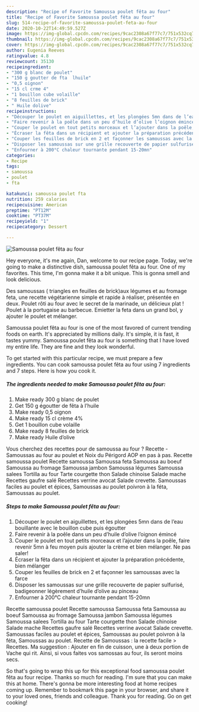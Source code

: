```yaml
---
description: "Recipe of Favorite Samoussa poulet fêta au four"
title: "Recipe of Favorite Samoussa poulet fêta au four"
slug: 514-recipe-of-favorite-samoussa-poulet-feta-au-four
date: 2020-10-22T14:49:59.527Z
image: https://img-global.cpcdn.com/recipes/9cac2308a67f77c7/751x532cq70/samoussa-poulet-feta-au-four-photo-principale-de-la-recette.jpg
thumbnail: https://img-global.cpcdn.com/recipes/9cac2308a67f77c7/751x532cq70/samoussa-poulet-feta-au-four-photo-principale-de-la-recette.jpg
cover: https://img-global.cpcdn.com/recipes/9cac2308a67f77c7/751x532cq70/samoussa-poulet-feta-au-four-photo-principale-de-la-recette.jpg
author: Eugenia Reeves
ratingvalue: 4.8
reviewcount: 35130
recipeingredient:
- "300 g blanc de poulet"
- "150 g goutter de fta  lhuile"
- "0,5 oignon"
- "15 cl crme 4"
- "1 bouillon cube volaille"
- "8 feuilles de brick"
- " Huile dolive"
recipeinstructions:
- "Découper le poulet en aiguillettes, et les plongées 5mn dans de l’eau bouillante avec le bouillon cube puis égoutter"
- "Faire revenir à la poêle dans un peu d’huile d’olive l’oignon émincé"
- "Couper le poulet en tout petits morceaux et l’ajouter dans la poêle, faire revenir 5mn à feu moyen puis ajouter la crème et bien mélanger. Ne pas saler!"
- "Écraser la fêta dans un récipient et ajouter la préparation précédente, bien mélanger"
- "Couper les feuilles de brick en 2 et façonner les samoussas avec la farce"
- "Disposer les samoussas sur une grille recouverte de papier sulfurisé, badigeonner légèrement d’huile d’olive au pinceau"
- "Enfourner à 200°C chaleur tournante pendant 15-20mn"
categories:
- Recipe
tags:
- samoussa
- poulet
- fta

katakunci: samoussa poulet fta 
nutrition: 259 calories
recipecuisine: American
preptime: "PT12M"
cooktime: "PT37M"
recipeyield: "1"
recipecategory: Dessert

---
```



![Samoussa poulet fêta au four](https://img-global.cpcdn.com/recipes/9cac2308a67f77c7/751x532cq70/samoussa-poulet-feta-au-four-photo-principale-de-la-recette.jpg)

Hey everyone, it's me again, Dan, welcome to our recipe page. Today, we're going to make a distinctive dish, samoussa poulet fêta au four. One of my favorites. This time, I'm gonna make it a bit unique. This is gonna smell and look delicious.

Des samoussas ( triangles en feuilles de brick)aux légumes et au fromage feta, une recette végétarienne simple et rapide à réaliser, présentée en deux. Poulet rôti au four avec le secret de la marinade, un délicieux plat ! Poulet à la portugaise au barbecue. Emietter la feta dans un grand bol, y ajouter le poulet et mélanger.

Samoussa poulet fêta au four is one of the most favored of current trending foods on earth. It's appreciated by millions daily. It's simple, it is fast, it tastes yummy. Samoussa poulet fêta au four is something that I have loved my entire life. They are fine and they look wonderful.


To get started with this particular recipe, we must prepare a few ingredients. You can cook samoussa poulet fêta au four using 7 ingredients and 7 steps. Here is how you cook it.

<!--inarticleads1-->

##### The ingredients needed to make Samoussa poulet fêta au four:

1. Make ready 300 g blanc de poulet
1. Get 150 g égoutter de fêta à l’huile
1. Make ready 0,5 oignon
1. Make ready 15 cl crème 4%
1. Get 1 bouillon cube volaille
1. Make ready 8 feuilles de brick
1. Make ready  Huile d’olive


Vous cherchez des recettes pour de samoussa au four ? Recette - Samoussas au four au poulet et Noix du Périgord AOP en pas à pas. Recette samoussa poulet Recette samoussa Samoussa feta Samoussa au boeuf Samoussa au fromage Samoussa jambon Samoussa légumes Samoussa salees Tortilla au four Tarte courgette thon Salade chinoise Salade mache Recettes gaufre salé Recettes verrine avocat Salade crevette. Samoussas faciles au poulet et épices, Samoussas au poulet poivron à la féta, Samoussas au poulet. 

<!--inarticleads2-->

##### Steps to make Samoussa poulet fêta au four:

1. Découper le poulet en aiguillettes, et les plongées 5mn dans de l’eau bouillante avec le bouillon cube puis égoutter
1. Faire revenir à la poêle dans un peu d’huile d’olive l’oignon émincé
1. Couper le poulet en tout petits morceaux et l’ajouter dans la poêle, faire revenir 5mn à feu moyen puis ajouter la crème et bien mélanger. Ne pas saler!
1. Écraser la fêta dans un récipient et ajouter la préparation précédente, bien mélanger
1. Couper les feuilles de brick en 2 et façonner les samoussas avec la farce
1. Disposer les samoussas sur une grille recouverte de papier sulfurisé, badigeonner légèrement d’huile d’olive au pinceau
1. Enfourner à 200°C chaleur tournante pendant 15-20mn


Recette samoussa poulet Recette samoussa Samoussa feta Samoussa au boeuf Samoussa au fromage Samoussa jambon Samoussa légumes Samoussa salees Tortilla au four Tarte courgette thon Salade chinoise Salade mache Recettes gaufre salé Recettes verrine avocat Salade crevette. Samoussas faciles au poulet et épices, Samoussas au poulet poivron à la féta, Samoussas au poulet. Recette de Samoussas : la recette facile &gt; Recettes. Ma suggestion : Ajouter en fin de cuisson, une à deux portion de Vache qui rit. Ainsi, si vous faites vos samossas au four, ils seront moins secs. 

So that's going to wrap this up for this exceptional food samoussa poulet fêta au four recipe. Thanks so much for reading. I'm sure that you can make this at home. There's gonna be more interesting food at home recipes coming up. Remember to bookmark this page in your browser, and share it to your loved ones, friends and colleague. Thank you for reading. Go on get cooking!
